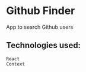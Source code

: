 Github Finder
===========

App to search Github users

Technologies used:
------------------
    React
    Context
